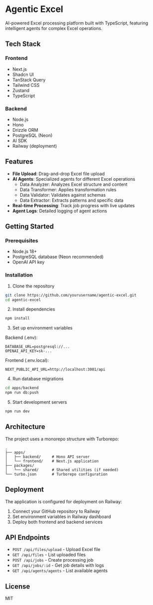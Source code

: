 # Agentic Excel

AI-powered Excel processing platform built with TypeScript, featuring intelligent agents for complex Excel operations.

## Tech Stack

### Frontend
- Next.js
- Shadcn UI
- TanStack Query
- Tailwind CSS
- Zustand
- TypeScript

### Backend
- Node.js
- Hono
- Drizzle ORM
- PostgreSQL (Neon)
- AI SDK
- Railway (deployment)

## Features

- **File Upload**: Drag-and-drop Excel file upload
- **AI Agents**: Specialized agents for different Excel operations
  - Data Analyzer: Analyzes Excel structure and content
  - Data Transformer: Applies transformation rules
  - Data Validator: Validates against schemas
  - Data Extractor: Extracts patterns and specific data
- **Real-time Processing**: Track job progress with live updates
- **Agent Logs**: Detailed logging of agent actions

## Getting Started

### Prerequisites
- Node.js 18+
- PostgreSQL database (Neon recommended)
- OpenAI API key

### Installation

1. Clone the repository
```bash
git clone https://github.com/yourusername/agentic-excel.git
cd agentic-excel
```

2. Install dependencies
```bash
npm install
```

3. Set up environment variables

Backend (.env):
```
DATABASE_URL=postgresql://...
OPENAI_API_KEY=sk-...
```

Frontend (.env.local):
```
NEXT_PUBLIC_API_URL=http://localhost:3001/api
```

4. Run database migrations
```bash
cd apps/backend
npm run db:push
```

5. Start development servers
```bash
npm run dev
```

## Architecture

The project uses a monorepo structure with Turborepo:

```
.
├── apps/
│   ├── backend/     # Hono API server
│   └── frontend/    # Next.js application
├── packages/
│   └── shared/      # Shared utilities (if needed)
└── turbo.json       # Turborepo configuration
```

## Deployment

The application is configured for deployment on Railway:

1. Connect your GitHub repository to Railway
2. Set environment variables in Railway dashboard
3. Deploy both frontend and backend services

## API Endpoints

- `POST /api/files/upload` - Upload Excel file
- `GET /api/files` - List uploaded files
- `POST /api/jobs` - Create processing job
- `GET /api/jobs/:id` - Get job details with logs
- `GET /api/agents/agents` - List available agents

## License

MIT